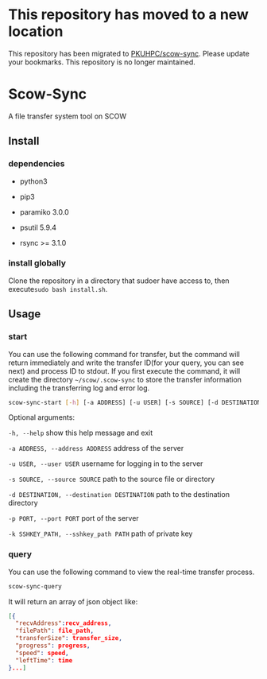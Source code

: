 # This repository has moved to a new location

This repository has been migrated to [PKUHPC/scow-sync](https://github.com/PKUHPC/scow-sync). Please update your bookmarks. This repository is no longer maintained.

# Scow-Sync
A file transfer system tool on SCOW

## Install

### dependencies

- python3
 
- pip3

- paramiko 3.0.0

- psutil 5.9.4 

- rsync >= 3.1.0

### install globally

Clone the repository in a directory that sudoer have access to, then execute`sudo bash install.sh`. 

## Usage

### start

You can use the following command for transfer, but the command will return immediately and write the transfer ID(for your query, you can see next) and process ID to stdout. If you first execute the command, it will create the directory `~/scow/.scow-sync` to store the transfer information including the transferring log and error log.

```bash
scow-sync-start [-h] [-a ADDRESS] [-u USER] [-s SOURCE] [-d DESTINATION] [-p PORT] [-k SSHKEY_PATH]
```

Optional arguments:

  `-h, --help`  show this help message and exit

  `-a ADDRESS, --address ADDRESS` address of the server

  `-u USER, --user USER`  username for logging in to the server

  `-s SOURCE, --source SOURCE`  path to the source file or directory

  `-d DESTINATION, --destination DESTINATION` path to the destination directory
  
  `-p PORT, --port PORT`  port of the server

  `-k SSHKEY_PATH, --sshkey_path PATH`  path of private key

### query

You can use the following command to view the real-time transfer process.

```bash
scow-sync-query
```

It will return an array of json object like:

```json
[{
  "recvAddress":recv_address, 
  "filePath": file_path, 
  "transferSize": transfer_size,
  "progress": progress, 
  "speed": speed, 
  "leftTime": time
}...]
```





  

